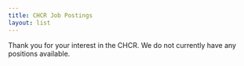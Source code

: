 ```yaml
---
title: CHCR Job Postings
layout: list
---
```

Thank you for your interest in the CHCR. We do not currently have any positions available.